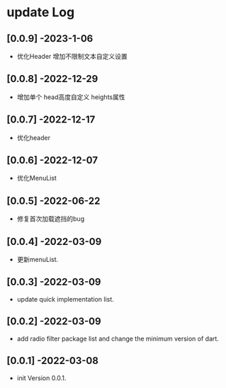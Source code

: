 # update Log
## [0.0.9] -2023-1-06

* 优化Header 增加不限制文本自定义设置

## [0.0.8] -2022-12-29

* 增加单个 head高度自定义 heights属性

## [0.0.7] -2022-12-17

* 优化header

## [0.0.6] -2022-12-07

* 优化MenuList

## [0.0.5] -2022-06-22

* 修复首次加载遮挡的bug

## [0.0.4] -2022-03-09

* 更新menuList.

## [0.0.3] -2022-03-09

* update quick implementation list.

## [0.0.2] -2022-03-09

* add radio filter package list and change the minimum version of dart.

## [0.0.1] -2022-03-08

* init Version 0.0.1.





